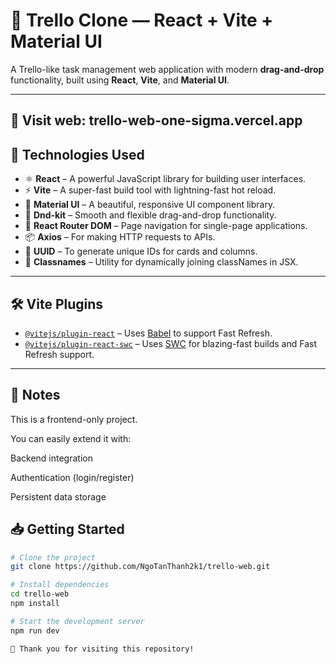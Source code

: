 # 🧩 Trello Clone — React + Vite + Material UI

A Trello-like task management web application with modern **drag-and-drop** functionality, built using **React**, **Vite**, and **Material UI**.

---
## 🔗 Visit web: trello-web-one-sigma.vercel.app


## 🚀 Technologies Used

- ⚛️ **React** – A powerful JavaScript library for building user interfaces.
- ⚡ **Vite** – A super-fast build tool with lightning-fast hot reload.
- 🎨 **Material UI** – A beautiful, responsive UI component library.
- 🧲 **Dnd-kit** – Smooth and flexible drag-and-drop functionality.
- 🔗 **React Router DOM** – Page navigation for single-page applications.
- 📦 **Axios** – For making HTTP requests to APIs.
- 🧮 **UUID** – To generate unique IDs for cards and columns.
- 🧰 **Classnames** – Utility for dynamically joining classNames in JSX.

---

## 🛠️ Vite Plugins

- [`@vitejs/plugin-react`](https://github.com/vitejs/vite-plugin-react/blob/main/packages/plugin-react/README.md) – Uses [Babel](https://babeljs.io/) to support Fast Refresh.
- [`@vitejs/plugin-react-swc`](https://github.com/vitejs/vite-plugin-react-swc) – Uses [SWC](https://swc.rs/) for blazing-fast builds and Fast Refresh support.

---

## 📌 Notes
This is a frontend-only project.

You can easily extend it with:

Backend integration

Authentication (login/register)

Persistent data storage

## 📥 Getting Started

```bash
# Clone the project
git clone https://github.com/NgoTanThanh2k1/trello-web.git

# Install dependencies
cd trello-web
npm install

# Start the development server
npm run dev

🎉 Thank you for visiting this repository!
